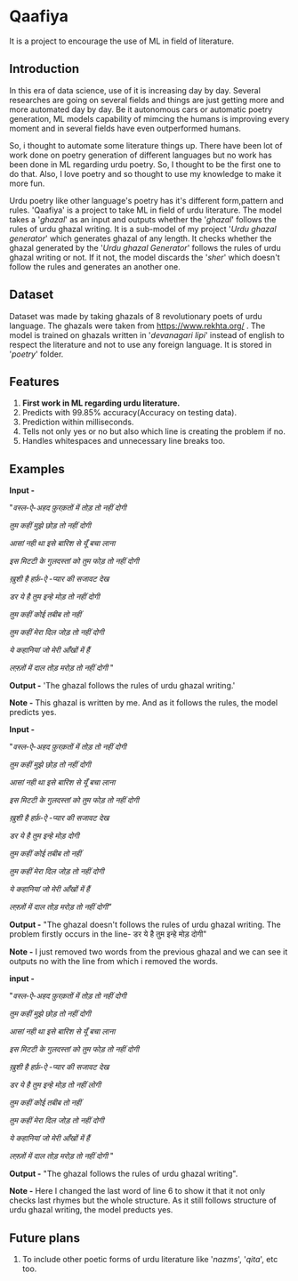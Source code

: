 # Qaafiya
It is a project to encourage the use of ML in field of literature.

## Introduction

In this era of data science, use of it is increasing day by day. Several researches are going on several fields and things are just getting more and more automated day by day. Be it autonomous cars or automatic poetry generation, ML models capability of mimcing the humans is improving every moment and in several fields have even outperformed humans.

So, i thought to automate some literature things up. There have been lot of work done on poetry generation of different languages but no work has been done in ML regarding urdu poetry. So, I thought to be the first one to do that. Also, I love poetry and so thought to use my knowledge to make it more fun.

Urdu poetry like other language's poetry has it's different form,pattern and rules. 'Qaafiya' is a project to take ML in field of urdu literature. The model takes a '_ghazal_' as an input and outputs whether the '_ghazal_' follows the rules of urdu ghazal writing. It is a sub-model of my project '_Urdu ghazal generator_' which generates ghazal of any length. It checks whether the ghazal generated by the '_Urdu ghazal Generator_' follows the rules of urdu ghazal writing or not. If it not, the model discards the '_sher_' which doesn't follow the rules and generates an another one.

## Dataset

Dataset was made by taking ghazals of 8 revolutionary poets of urdu language. The ghazals were taken from https://www.rekhta.org/ . The model is trained on ghazals written in '_devanagari lipi_' instead of english to respect the literature and not to use any foreign language. It is stored in '_poetry_' folder.

## Features

1. **First work in ML regarding urdu literature.**
2. Predicts with 99.85% accuracy(Accuracy on testing data).
3. Prediction within milliseconds.
4. Tells not only yes or no but also which line is creating the problem if no.
5. Handles whitespaces and unnecessary line breaks too.

## Examples

**Input -** 

"_वस्ल-ऐ-अहद  फ़ुरक़तों में तोड़ तो नहीं दोगी_

_तुम कहीं मुझे छोड़ तो नहीं दोगी_


_आसां नही था इसे बारिश से यूँ बचा लाना_ 

_इस मिटटी के गुलदस्तां को तुम फोड़ तो नहीं दोगी_


_ख़ुशी है हर्फ़-ऐ -प्यार की सजावट देख_

_डर ये है तुम इन्हे मोड़ तो नहीं दोगी_


_तुम कहीं कोई तबीब तो नहीं_

_तुम कहीं मेरा दिल जोड़ तो नहीं दोगी_


_ये कहानियां जो मेरी आँखों में हैं_

_लफ़्ज़ों में दाल तोड़ मरोड़ तो नहीं दोगी_ "

**Output -** 'The ghazal follows the rules of urdu ghazal writing.'

**Note -** This ghazal is written by me. And as it follows the rules, the model predicts yes.

**Input -**

"_वस्ल-ऐ-अहद  फ़ुरक़तों में तोड़ तो नहीं दोगी_

_तुम कहीं मुझे छोड़ तो नहीं दोगी_


_आसां नही था इसे बारिश से यूँ बचा लाना_

_इस मिटटी के गुलदस्तां को तुम फोड़ तो नहीं दोगी_


_ख़ुशी है हर्फ़-ऐ -प्यार की सजावट देख_

_डर ये है तुम इन्हे मोड़ दोगी_


_तुम कहीं कोई तबीब तो नहीं_

_तुम कहीं मेरा दिल जोड़ तो नहीं दोगी_


_ये कहानियां जो मेरी आँखों में हैं_

_लफ़्ज़ों में दाल तोड़ मरोड़ तो नहीं दोगी"_

**Output -** "The ghazal doesn't follows the rules of urdu ghazal writing. The problem firstly occurs in the line- डर ये है तुम इन्हे मोड़ दोगी"

**Note -** I just removed two words from the previous ghazal and we can see it outputs no with the line from which i removed the words.

**input -**

"_वस्ल-ऐ-अहद  फ़ुरक़तों में तोड़ तो नहीं दोगी_

_तुम कहीं मुझे छोड़ तो नहीं दोगी_


_आसां नही था इसे बारिश से यूँ बचा लाना_

_इस मिटटी के गुलदस्तां को तुम फोड़ तो नहीं दोगी_


_ख़ुशी है हर्फ़-ऐ -प्यार की सजावट देख_

_डर ये है तुम इन्हे मोड़ तो नहीं लोगी_ 


_तुम कहीं कोई तबीब तो नहीं_

_तुम कहीं मेरा दिल जोड़ तो नहीं दोगी_


_ये कहानियां जो मेरी आँखों में हैं_

_लफ़्ज़ों में दाल तोड़ मरोड़ तो नहीं दोगी_ "

**Output -** "The ghazal follows the rules of urdu ghazal writing".

**Note -** Here I changed the last word of line 6 to show it that it not only checks last rhymes but the whole structure. As it still follows structure of urdu ghazal writing, the model preducts yes.

## Future plans

1. To include other poetic forms of urdu literature like '_nazms_', '_qita_', etc too.
